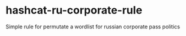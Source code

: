 # hashcat-ru-corporate-rule
Simple rule for permutate a wordlist for russian corporate pass politics
